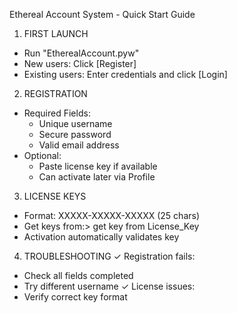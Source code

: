 Ethereal Account System - Quick Start Guide

1. FIRST LAUNCH
- Run "EtherealAccount.pyw"
- New users: Click [Register]
- Existing users: Enter credentials and click [Login]

2. REGISTRATION
* Required Fields:
  - Unique username
  - Secure password
  - Valid email address
* Optional: 
  - Paste license key if available
  - Can activate later via Profile

3. LICENSE KEYS
- Format: XXXXX-XXXXX-XXXXX (25 chars)
- Get keys from:> get key from License_Key
- Activation automatically validates key

4. TROUBLESHOOTING
✓ Registration fails:
  - Check all fields completed
  - Try different username
✓ License issues:
  - Verify correct key format

